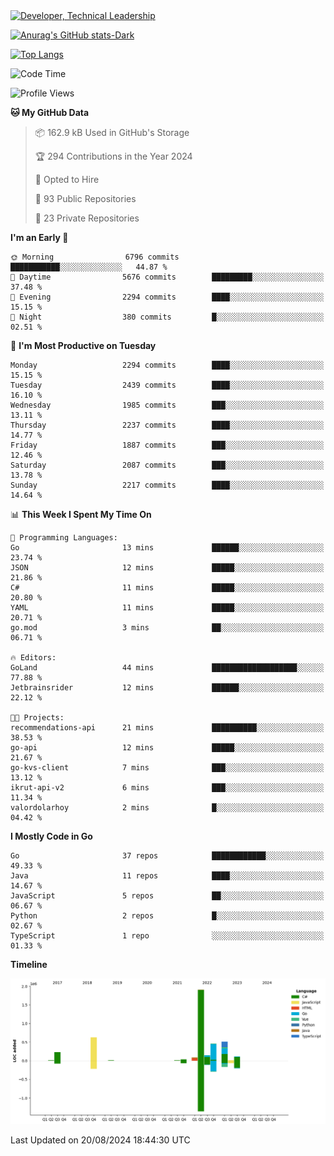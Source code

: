 <div>
  <a href="https://www.linkedin.com/in/arielpineiro/" target="_blank" rel="nofollow noopener noreferrer">
    <img src="https://img.shields.io/badge/-LinkedIn-%230077B5?style=for-the-badge&logo=linkedin&logoColor=white" alt="Developer, Technical Leadership" title="Ariel Piñeiro">
  </a>
</div>

[![Anurag's GitHub stats-Dark](https://github-readme-stats.vercel.app/api?username=arielsrv&show_icons=true&theme=dark#gh-dark-mode-only)](https://github.com/anuraghazra/github-readme-stats#gh-dark-mode-only)

[![Top Langs](https://github-readme-stats.vercel.app/api/top-langs/?username=arielsrv&layout=compact&langs_count=10&theme=dark#gh-dark-mode-only)](https://github.com/anuraghazra/github-readme-stats&theme=dark#gh-dark-mode-only)

<!--START_SECTION:waka-->
![Code Time](http://img.shields.io/badge/Code%20Time-1%2C025%20hrs%2011%20mins-blue)

![Profile Views](http://img.shields.io/badge/Profile%20Views-7-blue)

**🐱 My GitHub Data** 

> 📦 162.9 kB Used in GitHub's Storage 
 > 
> 🏆 294 Contributions in the Year 2024
 > 
> 💼 Opted to Hire
 > 
> 📜 93 Public Repositories 
 > 
> 🔑 23 Private Repositories 
 > 
**I'm an Early 🐤** 

```text
🌞 Morning                6796 commits        ███████████░░░░░░░░░░░░░░   44.87 % 
🌆 Daytime                5676 commits        █████████░░░░░░░░░░░░░░░░   37.48 % 
🌃 Evening                2294 commits        ████░░░░░░░░░░░░░░░░░░░░░   15.15 % 
🌙 Night                  380 commits         █░░░░░░░░░░░░░░░░░░░░░░░░   02.51 % 
```
📅 **I'm Most Productive on Tuesday** 

```text
Monday                   2294 commits        ████░░░░░░░░░░░░░░░░░░░░░   15.15 % 
Tuesday                  2439 commits        ████░░░░░░░░░░░░░░░░░░░░░   16.10 % 
Wednesday                1985 commits        ███░░░░░░░░░░░░░░░░░░░░░░   13.11 % 
Thursday                 2237 commits        ████░░░░░░░░░░░░░░░░░░░░░   14.77 % 
Friday                   1887 commits        ███░░░░░░░░░░░░░░░░░░░░░░   12.46 % 
Saturday                 2087 commits        ███░░░░░░░░░░░░░░░░░░░░░░   13.78 % 
Sunday                   2217 commits        ████░░░░░░░░░░░░░░░░░░░░░   14.64 % 
```


📊 **This Week I Spent My Time On** 

```text
💬 Programming Languages: 
Go                       13 mins             ██████░░░░░░░░░░░░░░░░░░░   23.74 % 
JSON                     12 mins             █████░░░░░░░░░░░░░░░░░░░░   21.86 % 
C#                       11 mins             █████░░░░░░░░░░░░░░░░░░░░   20.80 % 
YAML                     11 mins             █████░░░░░░░░░░░░░░░░░░░░   20.71 % 
go.mod                   3 mins              ██░░░░░░░░░░░░░░░░░░░░░░░   06.71 % 

🔥 Editors: 
GoLand                   44 mins             ███████████████████░░░░░░   77.88 % 
Jetbrainsrider           12 mins             ██████░░░░░░░░░░░░░░░░░░░   22.12 % 

🐱‍💻 Projects: 
recommendations-api      21 mins             ██████████░░░░░░░░░░░░░░░   38.53 % 
go-api                   12 mins             █████░░░░░░░░░░░░░░░░░░░░   21.67 % 
go-kvs-client            7 mins              ███░░░░░░░░░░░░░░░░░░░░░░   13.12 % 
ikrut-api-v2             6 mins              ███░░░░░░░░░░░░░░░░░░░░░░   11.34 % 
valordolarhoy            2 mins              █░░░░░░░░░░░░░░░░░░░░░░░░   04.42 % 
```

**I Mostly Code in Go** 

```text
Go                       37 repos            ████████████░░░░░░░░░░░░░   49.33 % 
Java                     11 repos            ████░░░░░░░░░░░░░░░░░░░░░   14.67 % 
JavaScript               5 repos             ██░░░░░░░░░░░░░░░░░░░░░░░   06.67 % 
Python                   2 repos             █░░░░░░░░░░░░░░░░░░░░░░░░   02.67 % 
TypeScript               1 repo              ░░░░░░░░░░░░░░░░░░░░░░░░░   01.33 % 
```



**Timeline**

![Lines of Code chart](https://raw.githubusercontent.com/arielsrv/arielsrv/main/assets/bar_graph.png)


 Last Updated on 20/08/2024 18:44:30 UTC
<!--END_SECTION:waka-->
